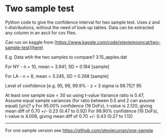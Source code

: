 # Two sample test 

Python code to give the confidence interval for two sample test.
Uses z and t-distributions, without the need of look-up tables.
Data can be extracted any column in an ascii for csv files.

Can run on kaggle from [https://www.kaggle.com/code/steviemooncat/two-sample-test](here)

E.g. Data wtih the two samples to compare? 3.15_apples.dat

For NY -  n = 10, mean = 3.941, SD = 0.184 [sample]

For LA -  n = 8, mean = 3.245, SD = 0.268 [sample]

Level of confidence [e.g. 95, 99, 99.9% - z = 3 sigma is 99.75]? 95

At least one sample size < 30 so using t-value
Variance ratio is 0.47,
Assume equal sample variances (for ratio between 0.5 and 2 can assume equal) [y/n]? y
For 95.00% confidence (16 DoFs), t-value is 2.120, giving mean diff of 0.70 +/- 0.23 (0.47 to 0.92)
For 99.90% confidence (16 DoFs), t-value is 4.006, giving mean diff of 0.70 +/- 0.43 (0.27 to 1.12)

-----------------------------------------------------------------------------------------------------

For one sample version see https://github.com/steviecurran/one-sample






